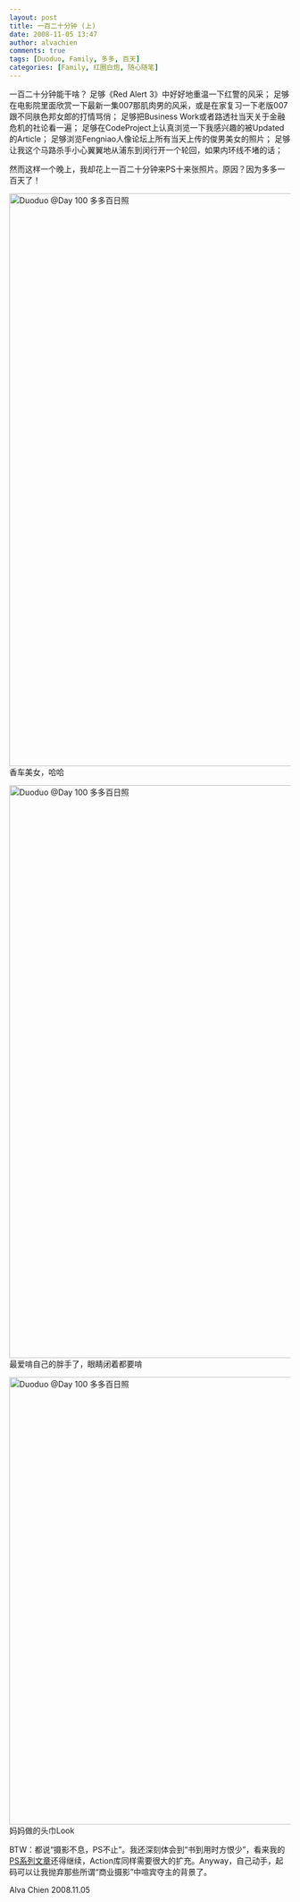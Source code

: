 ```yaml
---
layout: post
title: 一百二十分钟 (上)
date: 2008-11-05 13:47
author: alvachien
comments: true
tags: [Duoduo, Family, 多多, 百天]
categories: [Family, 红圈白炮, 随心随笔]
---
```


一百二十分钟能干啥？
足够《Red Alert 3》中好好地重温一下红警的风采；
足够在电影院里面欣赏一下最新一集007那肌肉男的风采，或是在家复习一下老版007跟不同肤色邦女郎的打情骂俏；
足够把Business Work或者路透社当天关于金融危机的社论看一遍；
足够在CodeProject上认真浏览一下我感兴趣的被Updated的Article；
足够浏览Fengniao人像论坛上所有当天上传的俊男美女的照片；
足够让我这个马路杀手小心翼翼地从浦东到闵行开一个轮回，如果内环线不堵的话；

然而这样一个晚上，我却花上一百二十分钟来PS十来张照片。原因？因为多多一百天了！

<a title="Duoduo @Day 100 多多百日照 by Alva Chien, on Flickr" href="http://www.flickr.com/photos/alvachien/3004787051/sizes/o/"><img src="http://farm4.static.flickr.com/3211/3004787051_4f2d0565ac_b.jpg" alt="Duoduo @Day 100 多多百日照" width="683" height="1024" /></a>
香车美女，哈哈

<a title="Duoduo @Day 100 多多百日照 by Alva Chien, on Flickr" href="http://www.flickr.com/photos/alvachien/3004784963/sizes/o/"><img src="http://farm4.static.flickr.com/3150/3004784963_08e89db1cd_b.jpg" alt="Duoduo @Day 100 多多百日照" width="683" height="1024" /></a>
最爱啃自己的胖手了，眼睛闭着都要啃

<a title="Duoduo @Day 100 多多百日照 by Alva Chien, on Flickr" href="http://www.flickr.com/photos/alvachien/3005622566/sizes/o/"><img src="http://farm4.static.flickr.com/3229/3005622566_edc645c1fc_b.jpg" alt="Duoduo @Day 100 多多百日照" width="800" /></a>
妈妈做的头巾Look

BTW：都说“摄影不息，PS不止”。我还深刻体会到“书到用时方恨少”，看来我的<a href="http://blog.csdn.net/alvachien/category/240383.aspx" target="_blank">PS系列文章</a>还得继续，Action库同样需要很大的扩充。Anyway，自己动手，起码可以让我抛弃那些所谓“商业摄影”中喧宾夺主的背景了。

Alva Chien
2008.11.05

